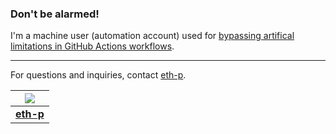 ### Don't be alarmed!

I'm a machine user (automation account) used for [bypassing artifical limitations in GitHub Actions workflows](https://github.com/orgs/community/discussions/25305).

---

For questions and inquiries, contact [eth-p](https://github.com/eth-p).

|[![](https://github.com/eth-p.png?size=128)](https://github.com/eth-p)|
|:-:|
|[**eth-p**](https://github.com/eth-p)|
